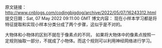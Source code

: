 原文链接：http://www.cnblogs.com/codingbigdog/archive/2022/05/07/16243312.html
提交日期：Sat, 07 May 2022 09:11:00 GMT
博文内容：
现在小样本学习都是将特征提取和实现小样本分类分成了两个步骤，这似乎是不对的。


大物体和小物体的区别不就在于像素点的不同，
如果将大物体中的像素点按照一定规则抽取一部分，不就成了小物体。而这个规则可以利用神经网络进行学习。